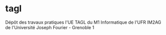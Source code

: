tagl
====

Dépôt des travaux pratiques l'UE TAGL du M1 Informatique de l'UFR IM2AG de l'Université Joseph Fourier - Grenoble 1
